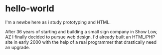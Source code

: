 # hello-world

I'm a newbe here as i study prototyping and HTML.

After 36 years of starting and building a small sign company in Show Low, AZ I finally decided to pursue web design. I'd already built an HTML/PHP site in early 2000 with the help of a real programmer that drastically need an upgrade.
